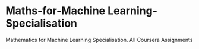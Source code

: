 # Maths-for-Machine Learning-Specialisation
Mathematics for Machine Learning Specialisation. All Coursera Assignments
